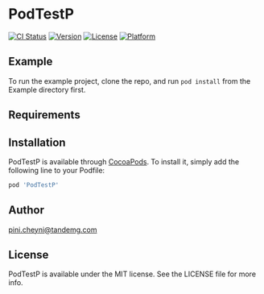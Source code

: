 # PodTestP

[![CI Status](https://img.shields.io/travis/pini.cheyni@tandemg.com/PodTestP.svg?style=flat)](https://travis-ci.org/pini.cheyni@tandemg.com/PodTestP)
[![Version](https://img.shields.io/cocoapods/v/PodTestP.svg?style=flat)](https://cocoapods.org/pods/PodTestP)
[![License](https://img.shields.io/cocoapods/l/PodTestP.svg?style=flat)](https://cocoapods.org/pods/PodTestP)
[![Platform](https://img.shields.io/cocoapods/p/PodTestP.svg?style=flat)](https://cocoapods.org/pods/PodTestP)

## Example

To run the example project, clone the repo, and run `pod install` from the Example directory first.

## Requirements

## Installation

PodTestP is available through [CocoaPods](https://cocoapods.org). To install
it, simply add the following line to your Podfile:

```ruby
pod 'PodTestP'
```

## Author

pini.cheyni@tandemg.com

## License

PodTestP is available under the MIT license. See the LICENSE file for more info.
